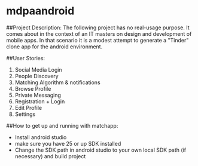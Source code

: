 # mdpaandroid

##Project Description:
The following project has no real-usage purpose. It comes about in the context of an IT masters on design and development of mobile apps. In that scenario it is a modest attempt to generate a "Tinder" clone app for the android environment.

##User Stories:
1. Social Media Login
2. People Discovery
3. Matching Algorithm & notifications
4. Browse Profile
5. Private Messaging
6. Registration + Login
7. Edit Profile
8. Settings

##How to get up and running with matchapp:
* Install android studio
* make sure you have 25 or up SDK installed
* Change the SDK path in android studio to your own local SDK path (if necessary) and build project


